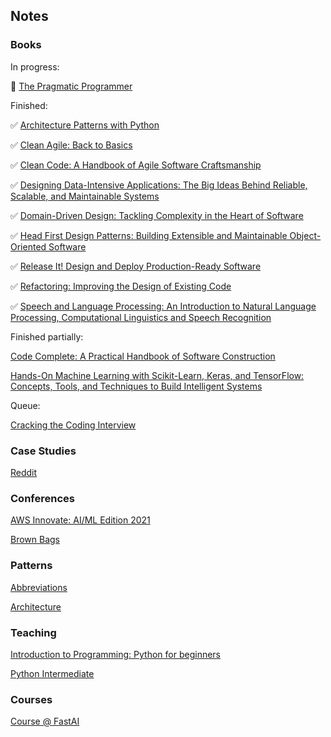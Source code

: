 ## Notes

### Books

In progress:

👀 [The Pragmatic Programmer](books/pragmatic-programmer.md)

Finished:

✅ [Architecture Patterns with Python](books/python-architecture-patterns/notes.md)

✅ [Clean Agile: Back to Basics](books/clean-agile.md)

✅ [Clean Code: A Handbook of Agile Software Craftsmanship](books/clean-code.md)

✅ [Designing Data-Intensive Applications: The Big Ideas Behind Reliable, Scalable, and Maintainable Systems](books/ddia.md)

✅ [Domain-Driven Design: Tackling Complexity in the Heart of Software](books/ddd.md)

✅ [Head First Design Patterns: Building Extensible and Maintainable Object-Oriented Software](books/head-first-design-patterns/notes.md)

✅ [Release It! Design and Deploy Production-Ready Software](books/release-it.md)

✅ [Refactoring: Improving the Design of Existing Code](books/refactoring.md)

✅ [Speech and Language Processing: An Introduction to Natural Language Processing, Computational Linguistics and Speech Recognition](books/nlp-book.md)

Finished partially:

[Code Complete: A Practical Handbook of Software Construction](books/code-complete.md)

[Hands-On Machine Learning with Scikit-Learn, Keras, and TensorFlow: Concepts, Tools, and Techniques to Build Intelligent Systems](books/hands-on-ml.md)

Queue:

[Cracking the Coding Interview](books/cracking-coding-interview/notes.md)

### Case Studies

[Reddit](case-studies/reddit.md)

### Conferences

[AWS Innovate: AI/ML Edition 2021](conferences/aws-innovate-ai-ml-21.md)

[Brown Bags](conferences/brown-bags.md)

### Patterns

[Abbreviations](patterns/abbreviations.md)

[Architecture](patterns/architecture.md)

### Teaching

[Introduction to Programming: Python for beginners](teaching/python-intro)

[Python Intermediate](teaching/python-intermediate)

### Courses

[Course @ FastAI](courses/fast-ai.md)
